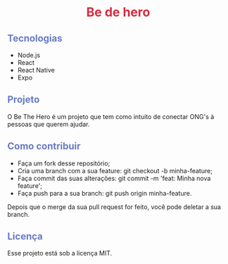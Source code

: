 <style>
    h1 {
        text-align: center;
        color: #D72D42;
    }
    h2{
      color: #677BC4;
    }
</style>

<h1 >Be de hero</h1>

<h2>Tecnologias</h2>

* Node.js
* React
* React Native
* Expo

<h2>Projeto</h2>

O Be The Hero é um projeto que tem como intuito de conectar ONG's à pessoas que querem ajudar.

<h2>Como contribuir</h2>

* Faça um fork desse repositório;
* Cria uma branch com a sua feature: git checkout -b minha-feature;
* Faça commit das suas alterações: git commit -m 'feat: Minha nova feature';
* Faça push para a sua branch: git push origin minha-feature.

Depois que o merge da sua pull request for feito, você pode deletar a sua branch.

<h2>Licença</h2>

Esse projeto está sob a licença MIT.
